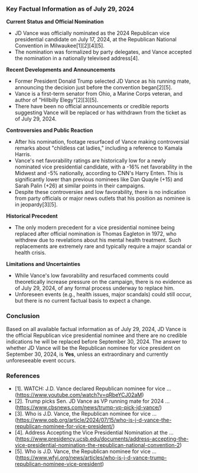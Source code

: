 ### Key Factual Information as of July 29, 2024

**Current Status and Official Nomination**
- JD Vance was officially nominated as the 2024 Republican vice presidential candidate on July 17, 2024, at the Republican National Convention in Milwaukee[1][2][4][5].
- The nomination was formalized by party delegates, and Vance accepted the nomination in a nationally televised address[4].

**Recent Developments and Announcements**
- Former President Donald Trump selected JD Vance as his running mate, announcing the decision just before the convention began[2][5].
- Vance is a first-term senator from Ohio, a Marine Corps veteran, and author of "Hillbilly Elegy"[2][3][5].
- There have been no official announcements or credible reports suggesting Vance will be replaced or has withdrawn from the ticket as of July 29, 2024.

**Controversies and Public Reaction**
- After his nomination, footage resurfaced of Vance making controversial remarks about "childless cat ladies," including a reference to Kamala Harris.
- Vance's net favorability ratings are historically low for a newly nominated vice presidential candidate, with a -16% net favorability in the Midwest and -5% nationally, according to CNN's Harry Enten. This is significantly lower than previous nominees like Dan Quayle (+15) and Sarah Palin (+26) at similar points in their campaigns.
- Despite these controversies and low favorability, there is no indication from party officials or major news outlets that his position as nominee is in jeopardy[3][5].

**Historical Precedent**
- The only modern precedent for a vice presidential nominee being replaced after official nomination is Thomas Eagleton in 1972, who withdrew due to revelations about his mental health treatment. Such replacements are extremely rare and typically require a major scandal or health crisis.

**Limitations and Uncertainties**
- While Vance's low favorability and resurfaced comments could theoretically increase pressure on the campaign, there is no evidence as of July 29, 2024, of any formal process underway to replace him.
- Unforeseen events (e.g., health issues, major scandals) could still occur, but there is no current factual basis to expect a change.

### Conclusion

Based on all available factual information as of July 29, 2024, JD Vance is the official Republican vice presidential nominee and there are no credible indications he will be replaced before September 30, 2024. The answer to whether JD Vance will be the Republican nominee for vice president on September 30, 2024, is **Yes**, unless an extraordinary and currently unforeseeable event occurs.

### References

- [1]. WATCH: J.D. Vance declared Republican nominee for vice ... (https://www.youtube.com/watch?v=qRbeYCJ02aM)
- [2]. Trump picks Sen. JD Vance as VP running mate for 2024 ... (https://www.cbsnews.com/news/trump-vp-pick-jd-vance/)
- [3]. Who is J.D. Vance, the Republican nominee for vice ... (https://www.opb.org/article/2024/07/15/who-is-j-d-vance-the-republican-nominee-for-vice-president/)
- [4]. Address Accepting the Vice Presidential Nomination at the ... (https://www.presidency.ucsb.edu/documents/address-accepting-the-vice-presidential-nomination-the-republican-national-convention-2)
- [5]. Who is J.D. Vance, the Republican nominee for vice ... (https://www.wfyi.org/news/articles/who-is-j-d-vance-trump-republican-nominee-vice-president)